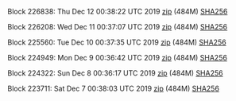 Block 226838: Thu Dec 12 00:38:22 UTC 2019 [zip](https://dash-bootstrap.ams3.digitaloceanspaces.com/testnet/2019-12-12/bootstrap.dat.zip) (484M) [SHA256](https://dash-bootstrap.ams3.digitaloceanspaces.com/testnet/2019-12-12/sha256.txt)

Block 226208: Wed Dec 11 00:37:07 UTC 2019 [zip](https://dash-bootstrap.ams3.digitaloceanspaces.com/testnet/2019-12-11/bootstrap.dat.zip) (484M) [SHA256](https://dash-bootstrap.ams3.digitaloceanspaces.com/testnet/2019-12-11/sha256.txt)

Block 225560: Tue Dec 10 00:37:35 UTC 2019 [zip](https://dash-bootstrap.ams3.digitaloceanspaces.com/testnet/2019-12-10/bootstrap.dat.zip) (484M) [SHA256](https://dash-bootstrap.ams3.digitaloceanspaces.com/testnet/2019-12-10/sha256.txt)

Block 224949: Mon Dec  9 00:36:42 UTC 2019 [zip](https://dash-bootstrap.ams3.digitaloceanspaces.com/testnet/2019-12-09/bootstrap.dat.zip) (484M) [SHA256](https://dash-bootstrap.ams3.digitaloceanspaces.com/testnet/2019-12-09/sha256.txt)

Block 224322: Sun Dec  8 00:36:17 UTC 2019 [zip](https://dash-bootstrap.ams3.digitaloceanspaces.com/testnet/2019-12-08/bootstrap.dat.zip) (484M) [SHA256](https://dash-bootstrap.ams3.digitaloceanspaces.com/testnet/2019-12-08/sha256.txt)

Block 223711: Sat Dec  7 00:38:03 UTC 2019 [zip](https://dash-bootstrap.ams3.digitaloceanspaces.com/testnet/2019-12-07/bootstrap.dat.zip) (484M) [SHA256](https://dash-bootstrap.ams3.digitaloceanspaces.com/testnet/2019-12-07/sha256.txt)
